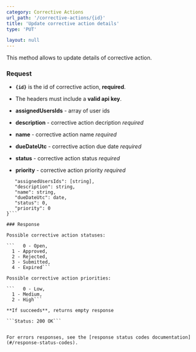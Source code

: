 ```yaml
---
category: Corrective Actions
url_path: '/corrective-actions/{id}'
title: 'Update corrective action details'
type: 'PUT'

layout: null
---
```


This method allows to update details of corrective action.

### Request

* **`{id}`** is the id of corrective action, **required**.
* The headers must include a **valid api key**.

* **assignedUsersIds** - array of user ids 
* **description** - corrective action decription *required*
* **name** - corrective action name *required*
* **dueDateUtc** - corrective action due date *required*
* **status** - corrective action status *required*
* **priority** - corrective action priority *required*

```{
   "assignedUsersIds": [string],
   "description": string,
   "name": string,
   "dueDateUtc": date,
   "status": 0,
   "priority": 0
}```

### Response

Possible corrective action statuses:

```   0 - Open,
  1 - Approved,
  2 - Rejected,
  3 - Submitted,
  4 - Expired```

Possible corrective action priorities:

```   0 - Low,
  1 - Medium,
  2 - High```

**If succeeds**, returns empty response

```Status: 200 OK```


For errors responses, see the [response status codes documentation](#/response-status-codes).
